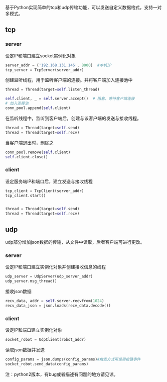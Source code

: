 <!--
 * @Descripttion: 
 * @version: 
 * @Author: Zhangjianqing
 * @Date: 2020-03-01 19:15:05
 * @LastEditors: Zhangjianqing
 * @LastEditTime: 2020-03-01 19:58:18
 -->
基于Python实现简单的tcp和udp传输功能，可以发送自定义数据格式，支持一对多模式。

## tcp

### server
设定IP和端口建立socket实例化对象
```Python
server_addr = ('192.168.131.146', 8000)  #本机IP
tcp_server = TcpServer(server_addr)
```
创建监听线程，用于监听客户端的连接。并将客户端加入连接池中
```Python
thread = Thread(target=self.listen_thread)

self.client, _ = self.server.accept()  # 阻塞，等待客户端连接
# 加入连接池
conn_pool.append(self.client)
 ```
在监听线程中，监听到客户端后，创建与该客户端的发送与接收线程。
```Python
thread = Thread(target=self.send)
thread = Thread(target=self.recv)
 ```
 当客户端退出时，删除之
 ```Python
conn_pool.remove(self.client)
self.client.close()
 ```

### client
设定服务端IP和端口后，建立发送与接收线程 
```Python
tcp_client = TcpClient(server_addr)
tcp_client.start()


thread = Thread(target=self.send)
thread = Thread(target=self.recv)
 ```

## udp
udp部分增加json数据的传输，从文件中读取，后者客户端可进行更改。
### server
设定IP和端口建立实例化对象并创建接收信息的线程
```Python
udp_server = UdpServer(udp_server_addr)
udp_server.msg_thread()
```
接收json数据
```Python
recv_data, addr = self.server.recvfrom(1024)
recv_data_json = json.loads(recv_data.decode())
```
### client
设定IP和端口建立实例化对象
```Python
socket_robot = UdpClient(robot_addr)
```
读取json数据并发送
```Python
config_params = json.dumps(config_params)#触发方式可使用按键事件
socket_robot.send_data(config_params)
```

注：python2版本，有bug或者描述有问题的地方请见谅。